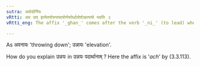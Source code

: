 ```yaml
---
sutra: अवोदोर्नियः
vRtti: अव उत् इत्येतयोरुपपदयोर्नयतेर्धातोर्घञ्प्रत्ययो भवति ॥
vRtti_eng: The affix '_ghan_' comes after the verb '_ni_' (to lead) when the prepositions '_ava_' and '_ut_' are in composition.

---
```

As अवनायः 'throwing down'; उन्नायः 'elevation'.

How do you explain उन्नयः in उन्नयः पदार्थानाम् ? Here the affix is '_ach_' by (3.3.113).